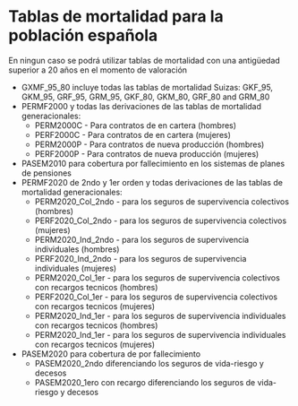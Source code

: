# Tablas de mortalidad para la población española
En ningun caso se podrá utilizar tablas de mortalidad con una antigüedad superior a 20 años en el momento de valoración
- GXMF_95_80 incluye todas las tablas de mortalidad Suizas: GKF_95, GKM_95, GRF_95, GRM_95, GKF_80, GKM_80, GRF_80 and GRM_80
- PERMF2000 y todas las derivaciones de las tablas de mortalidad generacionales:
  - PERM2000C - Para contratos de en cartera (hombres)
  - PERF2000C - Para contratos de en cartera (mujeres)
  - PERM2000P - Para contratos de nueva producción (hombres)
  - PERF2000P - Para contratos de nueva producción (mujeres)
- PASEM2010 para cobertura por fallecimiento en los sistemas de planes de pensiones
- PERMF2020 de 2ndo y 1er orden y todas derivaciones de las tablas de mortalidad generacionales:
  - PERM2020_Col_2ndo - para los seguros de supervivencia colectivos (hombres)
  - PERF2020_Col_2ndo - para los seguros de supervivencia colectivos (mujeres)
  - PERM2020_Ind_2ndo - para los seguros de supervivencia individuales (hombres)
  - PERF2020_Ind_2ndo - para los seguros de supervivencia individuales (mujeres)
  - PERM2020_Col_1er - para los seguros de supervivencia colectivos con recargos tecnicos (hombres)
  - PERF2020_Col_1er - para los seguros de supervivencia colectivos con recargos tecnicos (mujeres)
  - PERM2020_Ind_1er - para los seguros de supervivencia individuales con recargos tecnicos (hombres)
  - PERM2020_Ind_1er - para los seguros de supervivencia individuales con recargos tecnicos (mujeres)
- PASEM2020 para cobertura de por fallecimiento
  - PASEM2020_2ndo diferenciando los seguros de vida-riesgo y decesos
  - PASEM2020_1ero con recargo diferenciando los seguros de vida-riesgo y decesos

